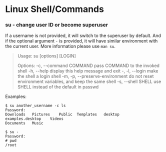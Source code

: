 # Linux Shell/Commands

### su - change user ID or become superuser

If a username is not provided, it will switch to the superuser by default. And if the optional argument `-` is provided, it will have similar environment with the current user.
More information please use `man su`.

<blockquote>
Usage: su [options] [LOGIN]

Options:
  -c, --command COMMAND         pass COMMAND to the invoked shell
  -h, --help                    display this help message and exit
  -, -l, --login                make the shell a login shell
  -m, -p,
  --preserve-environment        do not reset environment variables, and
                                keep the same shell
  -s, --shell SHELL             use SHELL instead of the default in passwd
</blockquote>

Examples:

```
$ su another_username -c ls
Password: 
Downloads	Pictures	Public	Templates	desktop		examples.desktop	Videos
Documents	Music		

$ su -
Password: 
# pwd
/root

```



